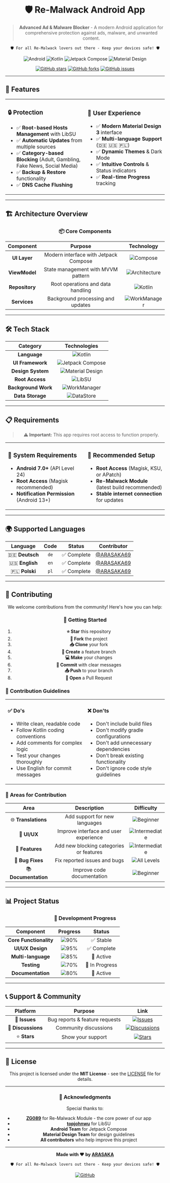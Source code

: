 <!--suppress HtmlDeprecatedAttribute -->
<div align="center">

# 🛡️ Re-Malwack Android App

> **Advanced Ad & Malware Blocker** - A modern Android application for comprehensive protection against ads, malware, and unwanted content.

```
🛡️ For all Re-Malwack lovers out there - Keep your devices safe! 🛡️
```

</div>

<div align="center">

![Android](https://img.shields.io/badge/Android-7.0+-3DDC84?style=for-the-badge&logo=android&logoColor=white)
![Kotlin](https://img.shields.io/badge/Kotlin-100%25-7F52FF?style=for-the-badge&logo=kotlin&logoColor=white)
![Jetpack Compose](https://img.shields.io/badge/Jetpack%20Compose-4285F4?style=for-the-badge&logo=jetpackcompose&logoColor=white)
![Material Design](https://img.shields.io/badge/Material%20Design%203-757575?style=for-the-badge&logo=materialdesign&logoColor=white)

[![GitHub stars](https://img.shields.io/github/stars/ARASAKA69/Re-Malwack-Application?style=social)](https://github.com/ARASAKA69/Re-Malwack-Application/stargazers)
[![GitHub forks](https://img.shields.io/github/forks/ARASAKA69/Re-Malwack-Application?style=social)](https://github.com/ARASAKA69/Re-Malwack-Application/network/members)
[![GitHub issues](https://img.shields.io/github/issues/ARASAKA69/Re-Malwack-Application)](https://github.com/ARASAKA69/Re-Malwack-Application/issues)

</div>

---

## 📱 Features

<div align="center">

<table>
<tr>
<td width="50%">

### 🔒 **Protection**
- ✅ **Root-based Hosts Management** with LibSU
- ✅ **Automatic Updates** from multiple sources
- ✅ **Category-based Blocking** (Adult, Gambling, Fake News, Social Media)
- ✅ **Backup & Restore** functionality
- ✅ **DNS Cache Flushing**

</td>
<td width="50%">

### 🎨 **User Experience**
- ✅ **Modern Material Design 3** interface
- ✅ **Multi-language Support** (🇩🇪 🇺🇸 🇵🇱)
- ✅ **Dynamic Themes** & Dark Mode
- ✅ **Intuitive Controls** & Status indicators
- ✅ **Real-time Progress** tracking

</td>
</tr>
</table>

</div>

---

## 🏗️ **Architecture Overview**

<div align="center">

### 📦 **Core Components**

| Component | Purpose | Technology |
|:---------:|:-------:|:----------:|
| **UI Layer** | Modern interface with Jetpack Compose | ![Compose](https://img.shields.io/badge/-Compose-4285F4?style=flat-square&logo=jetpackcompose) |
| **ViewModel** | State management with MVVM pattern | ![Architecture](https://img.shields.io/badge/-Architecture-34A853?style=flat-square&logo=android) |
| **Repository** | Root operations and data handling | ![Kotlin](https://img.shields.io/badge/-Kotlin-7F52FF?style=flat-square&logo=kotlin) |
| **Services** | Background processing and updates | ![WorkManager](https://img.shields.io/badge/-WorkManager-FF6F00?style=flat-square&logo=android) |

</div>

---

## 🛠️ **Tech Stack**

<div align="center">

|    **Category**     |                                                           **Technologies**                                                            |
|:-------------------:|:-------------------------------------------------------------------------------------------------------------------------------------:|
|    **Language**     |                 ![Kotlin](https://img.shields.io/badge/Kotlin-7F52FF?style=for-the-badge&logo=kotlin&logoColor=white)                 |
|  **UI Framework**   |   ![Jetpack Compose](https://img.shields.io/badge/Jetpack%20Compose-4285F4?style=for-the-badge&logo=jetpackcompose&logoColor=white)   |
|  **Design System**  | ![Material Design](https://img.shields.io/badge/Material%20Design%203-757575?style=for-the-badge&logo=materialdesign&logoColor=white) |
|   **Root Access**   |                 ![LibSU](https://img.shields.io/badge/LibSU-FF5722?style=for-the-badge&logo=android&logoColor=white)                  |
| **Background Work** |           ![WorkManager](https://img.shields.io/badge/WorkManager-FF6F00?style=for-the-badge&logo=android&logoColor=white)            |
|  **Data Storage**   |             ![DataStore](https://img.shields.io/badge/DataStore-009688?style=for-the-badge&logo=android&logoColor=white)              |

</div>

---

## 📋 **Requirements**

<div align="center">

> **⚠️ Important:** This app requires root access to function properly.

<table>
<tr>
<td width="50%">

### 📱 **System Requirements**
- **Android 7.0+** (API Level 24)
- **Root Access** (Magisk recommended)
- **Notification Permission** (Android 13+)

</td>
<td width="50%">

### 🔧 **Recommended Setup**
- **Root Access** (Magisk, KSU, or APatch)
- **Re-Malwack Module** (latest build recommended)
- **Stable internet connection** for updates

</td>
</tr>
</table>

</div>

---

## 🌍 **Supported Languages**

<div align="center">

|     Language     | Code |   Status   |                Contributor                 |
|:----------------:|:----:|:----------:|:------------------------------------------:|
| 🇩🇪 **Deutsch** | `de` | ✅ Complete | [@ARASAKA69](https://github.com/ARASAKA69) |
| 🇺🇸 **English** | `en` | ✅ Complete | [@ARASAKA69](https://github.com/ARASAKA69) |
| 🇵🇱 **Polski**  | `pl` | ✅ Complete | [@ARASAKA69](https://github.com/ARASAKA69) |

</div>

---

## 🤝 **Contributing**

<div align="center">

We welcome contributions from the community! Here's how you can help:

### 🚀 **Getting Started**

1. **⭐ Star** this repository
2. **🍴 Fork** the project
3. **📥 Clone** your fork
4. **🌿 Create** a feature branch
5. **💻 Make** your changes
6. **📝 Commit** with clear messages
7. **📤 Push** to your branch
8. **🔄 Open** a Pull Request

</div>

### 📝 **Contribution Guidelines**

<div align="center">

<table>
<tr>
<td width="50%">

#### ✅ **Do's**
- Write clean, readable code
- Follow Kotlin coding conventions
- Add comments for complex logic
- Test your changes thoroughly
- Use English for commit messages

</td>
<td width="50%">

#### ❌ **Don'ts**
- Don't include build files
- Don't modify gradle configurations
- Don't add unnecessary dependencies
- Don't break existing functionality
- Don't ignore code style guidelines

</td>
</tr>
</table>

</div>

### 🎯 **Areas for Contribution**

<div align="center">

|         Area         |               Description               |                             Difficulty                             |
|:--------------------:|:---------------------------------------:|:------------------------------------------------------------------:|
| 🌐 **Translations**  |      Add support for new languages      |     ![Beginner](https://img.shields.io/badge/-Beginner-green)      |
|     🎨 **UI/UX**     |  Improve interface and user experience  | ![Intermediate](https://img.shields.io/badge/-Intermediate-yellow) |
|   🔧 **Features**    | Add new blocking categories or features | ![Intermediate](https://img.shields.io/badge/-Intermediate-yellow) |
|   🐛 **Bug Fixes**   |      Fix reported issues and bugs       |   ![All Levels](https://img.shields.io/badge/-All%20Levels-blue)   |
| 📚 **Documentation** |       Improve code documentation        |     ![Beginner](https://img.shields.io/badge/-Beginner-green)      |

</div>

---

## 📊 **Project Status**

<div align="center">

### 🎯 **Development Progress**

|       Component        |                                     Progress                                      |     Status     |
|:----------------------:|:---------------------------------------------------------------------------------:|:--------------:|
| **Core Functionality** | ![90%](https://img.shields.io/badge/Progress-90%25-brightgreen?style=flat-square) |    ✅ Stable    |
|    **UI/UX Design**    | ![95%](https://img.shields.io/badge/Progress-95%25-brightgreen?style=flat-square) |   ✅ Complete   |
|   **Multi-language**   |    ![85%](https://img.shields.io/badge/Progress-85%25-green?style=flat-square)    |   🔄 Active    |
|      **Testing**       |   ![70%](https://img.shields.io/badge/Progress-70%25-yellow?style=flat-square)    | 🔄 In Progress |
|   **Documentation**    |    ![80%](https://img.shields.io/badge/Progress-80%25-green?style=flat-square)    |   🔄 Active    |

</div>

---

## 📞 **Support & Community**

<div align="center">

|      Platform      |            Purpose             |                                                                                  Link                                                                                   |
|:------------------:|:------------------------------:|:-----------------------------------------------------------------------------------------------------------------------------------------------------------------------:|
|   🐛 **Issues**    | Bug reports & feature requests |         [![Issues](https://img.shields.io/badge/GitHub-Issues-red?style=for-the-badge&logo=github)](https://github.com/ARASAKA69/Re-Malwack-Application/issues)         |
| 💬 **Discussions** |     Community discussions      | [![Discussions](https://img.shields.io/badge/GitHub-Discussions-blue?style=for-the-badge&logo=github)](https://github.com/ARASAKA69/Re-Malwack-Application/discussions) |
|    ⭐ **Stars**     |       Show your support        |      [![Stars](https://img.shields.io/badge/GitHub-Stars-yellow?style=for-the-badge&logo=github)](https://github.com/ARASAKA69/Re-Malwack-Application/stargazers)       |

</div>

---

## 📄 **License**

<div align="center">

This project is licensed under the **MIT License** - see the [LICENSE](LICENSE) file for details.

</div>

---

<div align="center">

### 🙏 **Acknowledgments**

Special thanks to:
- **[ZG089](https://github.com/ZG089)** for Re-Malwack Module - the core power of our app
- **[topjohnwu](https://github.com/topjohnwu)** for LibSU
- **Android Team** for Jetpack Compose
- **Material Design Team** for design guidelines
- **All contributors** who help improve this project

---

**Made with ❤️ by [ARASAKA](https://github.com/ARASAKA69)**

```
🛡️ For all Re-Malwack lovers out there - Keep your devices safe! 🛡️
```

[![GitHub](https://img.shields.io/badge/GitHub-ARASAKA69-181717?style=for-the-badge&logo=github)](https://github.com/ARASAKA69)

</div> 